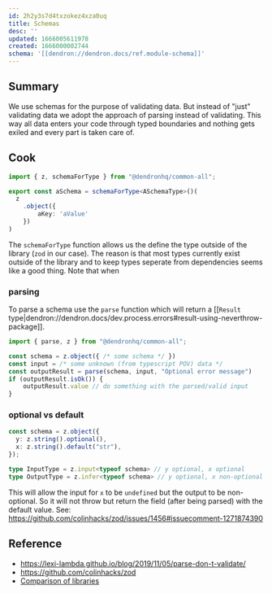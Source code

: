 ```yaml
---
id: 2h2y3s7d4txzokez4xza0uq
title: Schemas
desc: ''
updated: 1666005611978
created: 1666000002744
schema: '[[dendron://dendron.docs/ref.module-schema]]'
---
```


## Summary

We use schemas for the purpose of validating data. But instead of "just" validating data we adopt the approach of parsing instead of validating. 
This way all data enters your code through typed boundaries and nothing gets exiled and every part is taken care of.

## Cook

```ts
import { z, schemaForType } from "@dendronhq/common-all";

export const aSchema = schemaForType<ASchemaType>()(
  z
    .object({
        aKey: 'aValue'
    })
)
```

The `schemaForType` function allows us the define the type outside of the library (`zod` in our case). The reason is that most types currently exist outside of the library and to keep types seperate from dependencies seems like a good thing. Note that when 

### parsing

To parse a schema use the `parse` function which will return a [[`Result` type|dendron://dendron.docs/dev.process.errors#result-using-neverthrow-package]].

```ts
import { parse, z } from "@dendronhq/common-all";

const schema = z.object({ /* some schema */ })
const input = /* some unknown (from typescript POV) data */
const outputResult = parse(schema, input, "Optional error message")
if (outputResult.isOk()) {
    outputResult.value // do something with the parsed/valid input
}

```

### optional vs default

```ts
const schema = z.object({
  y: z.string().optional(),
  x: z.string().default("str"),
});

type InputType = z.input<typeof schema> // y optional, x optional
type OutputType = z.infer<typeof schema> // y optional, x non-optional
```

This will allow the input for `x` to be `undefined` but the output to be non-optional. So it will not throw but return the field (after being parsed) with the default value. See: https://github.com/colinhacks/zod/issues/1456#issuecomment-1271874390

## Reference

- https://lexi-lambda.github.io/blog/2019/11/05/parse-don-t-validate/
- https://github.com/colinhacks/zod
- [Comparison of libraries](https://github.com/moltar/typescript-runtime-type-benchmarks#packages-compared)
